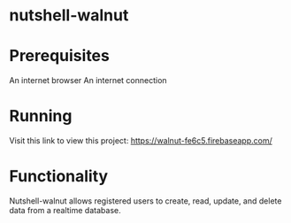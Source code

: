 # nutshell-walnut

# Prerequisites
An internet browser
An internet connection

# Running
Visit this link to view this project: https://walnut-fe6c5.firebaseapp.com/

# Functionality
Nutshell-walnut allows registered users to create, read, update, and delete data from a realtime database.
